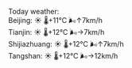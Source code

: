 Today weather:  
Beijing: ☀️ 🌡️+11°C 🌬️↑7km/h  
Tianjin: ☀️ 🌡️+12°C 🌬️→7km/h  
Shijiazhuang: ☀️ 🌡️+12°C 🌬️↑7km/h  
Tangshan: ☀️ 🌡️+12°C 🌬️→12km/h  
